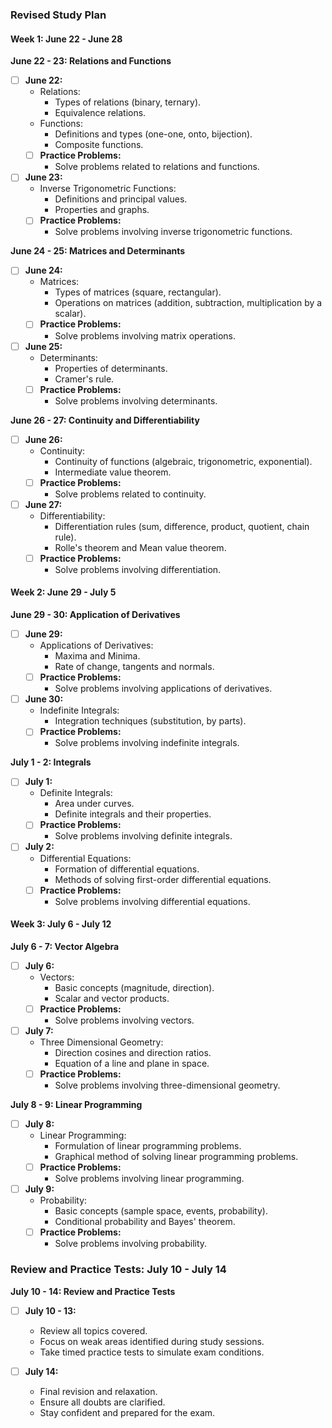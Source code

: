 ### Revised Study Plan

#### Week 1: June 22 - June 28

**June 22 - 23: Relations and Functions**
- [ ] **June 22:**
  - Relations:
    - Types of relations (binary, ternary).
    - Equivalence relations.
  - Functions:
    - Definitions and types (one-one, onto, bijection).
    - Composite functions.
  - [ ] **Practice Problems:**
    - Solve problems related to relations and functions.

- [ ] **June 23:**
  - Inverse Trigonometric Functions:
    - Definitions and principal values.
    - Properties and graphs.
  - [ ] **Practice Problems:**
    - Solve problems involving inverse trigonometric functions.

**June 24 - 25: Matrices and Determinants**
- [ ] **June 24:**
  - Matrices:
    - Types of matrices (square, rectangular).
    - Operations on matrices (addition, subtraction, multiplication by a scalar).
  - [ ] **Practice Problems:**
    - Solve problems involving matrix operations.

- [ ] **June 25:**
  - Determinants:
    - Properties of determinants.
    - Cramer's rule.
  - [ ] **Practice Problems:**
    - Solve problems involving determinants.

**June 26 - 27: Continuity and Differentiability**
- [ ] **June 26:**
  - Continuity:
    - Continuity of functions (algebraic, trigonometric, exponential).
    - Intermediate value theorem.
  - [ ] **Practice Problems:**
    - Solve problems related to continuity.

- [ ] **June 27:**
  - Differentiability:
    - Differentiation rules (sum, difference, product, quotient, chain rule).
    - Rolle's theorem and Mean value theorem.
  - [ ] **Practice Problems:**
    - Solve problems involving differentiation.

#### Week 2: June 29 - July 5

**June 29 - 30: Application of Derivatives**
- [ ] **June 29:**
  - Applications of Derivatives:
    - Maxima and Minima.
    - Rate of change, tangents and normals.
  - [ ] **Practice Problems:**
    - Solve problems involving applications of derivatives.

- [ ] **June 30:**
  - Indefinite Integrals:
    - Integration techniques (substitution, by parts).
  - [ ] **Practice Problems:**
    - Solve problems involving indefinite integrals.

**July 1 - 2: Integrals**
- [ ] **July 1:**
  - Definite Integrals:
    - Area under curves.
    - Definite integrals and their properties.
  - [ ] **Practice Problems:**
    - Solve problems involving definite integrals.

- [ ] **July 2:**
  - Differential Equations:
    - Formation of differential equations.
    - Methods of solving first-order differential equations.
  - [ ] **Practice Problems:**
    - Solve problems involving differential equations.

#### Week 3: July 6 - July 12

**July 6 - 7: Vector Algebra**
- [ ] **July 6:**
  - Vectors:
    - Basic concepts (magnitude, direction).
    - Scalar and vector products.
  - [ ] **Practice Problems:**
    - Solve problems involving vectors.

- [ ] **July 7:**
  - Three Dimensional Geometry:
    - Direction cosines and direction ratios.
    - Equation of a line and plane in space.
  - [ ] **Practice Problems:**
    - Solve problems involving three-dimensional geometry.

**July 8 - 9: Linear Programming**
- [ ] **July 8:**
  - Linear Programming:
    - Formulation of linear programming problems.
    - Graphical method of solving linear programming problems.
  - [ ] **Practice Problems:**
    - Solve problems involving linear programming.

- [ ] **July 9:**
  - Probability:
    - Basic concepts (sample space, events, probability).
    - Conditional probability and Bayes' theorem.
  - [ ] **Practice Problems:**
    - Solve problems involving probability.

### Review and Practice Tests: July 10 - July 14

**July 10 - 14: Review and Practice Tests**
- [ ] **July 10 - 13:**
  - Review all topics covered.
  - Focus on weak areas identified during study sessions.
  - Take timed practice tests to simulate exam conditions.

- [ ] **July 14:**
  - Final revision and relaxation.
  - Ensure all doubts are clarified.
  - Stay confident and prepared for the exam.
